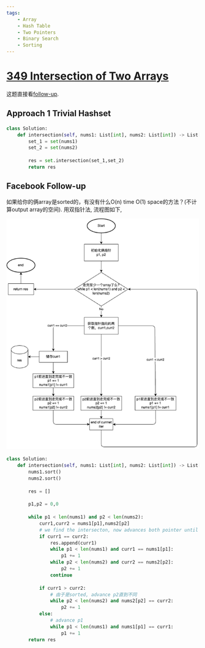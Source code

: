 ```yaml
---
tags:
    - Array
    - Hash Table
    - Two Pointers
    - Binary Search
    - Sorting
---
```


# [349 Intersection of Two Arrays](https://leetcode.com/problems/intersection-of-two-arrays/description/)

这题直接看[follow-up](#facebook-follow-up).

## Approach 1 Trivial Hashset

```python
class Solution:
    def intersection(self, nums1: List[int], nums2: List[int]) -> List[int]:
        set_1 = set(nums1)
        set_2 = set(nums2)
        
        res = set.intersection(set_1,set_2)
        return res
```

## Facebook Follow-up

如果给你的俩array是sorted的，有没有什么O(n) time O(1) space的方法？(不计算output array的空间). 用双指针法, 流程图如下, 

![](assets/1.drawio.png)


```python
class Solution:
    def intersection(self, nums1: List[int], nums2: List[int]) -> List[int]:
        nums1.sort()
        nums2.sort()
        
        res = []
        
        p1,p2 = 0,0

        while p1 < len(nums1) and p2 < len(nums2):
            curr1,curr2 = nums1[p1],nums2[p2]
            # we find the intersecton, now advances both pointer until nums[x] is different from both nums1 and nums2
            if curr1 == curr2:
                res.append(curr1)
                while p1 < len(nums1) and curr1 == nums1[p1]:
                    p1 += 1
                while p2 < len(nums2) and curr2 == nums2[p2]:
                    p2 += 1
                continue
            
            if curr1 > curr2:
                # 由于是sorted, advance p2直到不同
                while p2 < len(nums2) and nums2[p2] == curr2:
                    p2 += 1
            else:
                # advance p1
                while p1 < len(nums1) and nums1[p1] == curr1:
                    p1 += 1
        return res
```
